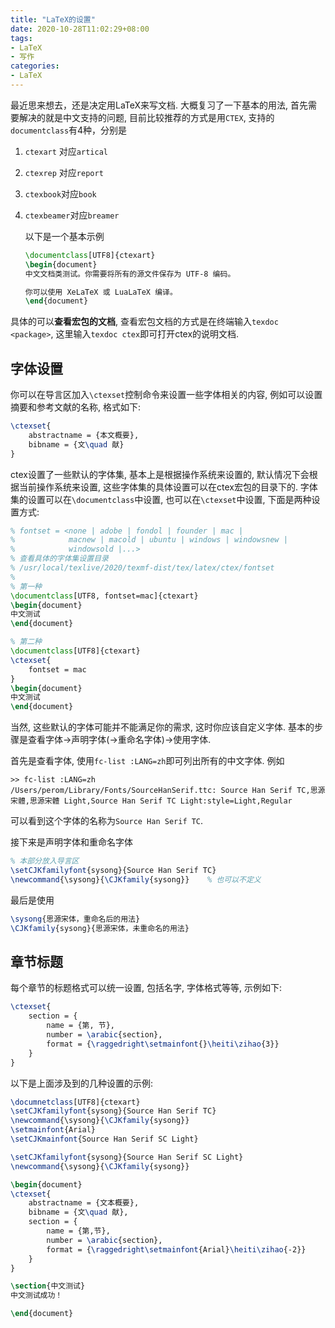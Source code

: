 ```yaml
---
title: "LaTeX的设置"
date: 2020-10-28T11:02:29+08:00
tags:
- LaTeX
- 写作
categories:
- LaTeX
---
```


最近思来想去，还是决定用LaTeX来写文档. 大概复习了一下基本的用法, 首先需要解决的就是中文支持的问题, 目前比较推荐的方式是用`CTEX`, 支持的`documentclass`有4种，分别是

1. `ctexart` 对应`artical`

2. `ctexrep` 对应`report`

3. `ctexbook`对应`book`

4. `ctexbeamer`对应`breamer`

   以下是一个基本示例

   ```latex
   \documentclass[UTF8]{ctexart}
   \begin{document}
   中文文档类测试。你需要将所有的源文件保存为 UTF-8 编码。
   
   你可以使用 XeLaTeX 或 LuaLaTeX 编译。
   \end{document}
   ```

具体的可以**查看宏包的文档**, 查看宏包文档的方式是在终端输入`texdoc  <package>`, 这里输入`texdoc ctex`即可打开ctex的说明文档. 

## 字体设置

你可以在导言区加入`\ctexset`控制命令来设置一些字体相关的内容, 例如可以设置摘要和参考文献的名称, 格式如下:

```latex
\ctexset{
    abstractname = {本文概要},
    bibname = {文\quad 献}
}
```

ctex设置了一些默认的字体集, 基本上是根据操作系统来设置的, 默认情况下会根据当前操作系统来设置, 这些字体集的具体设置可以在ctex宏包的目录下的. 字体集的设置可以在`\documentclass`中设置, 也可以在`\ctexset`中设置, 下面是两种设置方式:

```latex
% fontset = <none | adobe | fondol | founder | mac |
%            macnew | macold | ubuntu | windows | windowsnew |
%            windowsold |...>
% 查看具体的字体集设置目录
% /usr/local/texlive/2020/texmf-dist/tex/latex/ctex/fontset
%
% 第一种
\documentclass[UTF8, fontset=mac]{ctexart}
\begin{document}
中文测试
\end{document}

% 第二种
\documentclass[UTF8]{ctexart}
\ctexset{
    fontset = mac
}
\begin{document}
中文测试
\end{document}
```

当然, 这些默认的字体可能并不能满足你的需求, 这时你应该自定义字体. 基本的步骤是查看字体->声明字体(->重命名字体)->使用字体. 

首先是查看字体, 使用`fc-list :LANG=zh`即可列出所有的中文字体. 例如

```shell
>> fc-list :LANG=zh
/Users/perom/Library/Fonts/SourceHanSerif.ttc: Source Han Serif TC,思源宋體,思源宋體 Light,Source Han Serif TC Light:style=Light,Regular
```

可以看到这个字体的名称为`Source Han Serif TC`.

接下来是声明字体和重命名字体

```latex
% 本部分放入导言区
\setCJKfamilyfont{sysong}{Source Han Serif TC}
\newcommand{\sysong}{\CJKfamily{sysong}}    % 也可以不定义
```

最后是使用

```latex
\sysong{思源宋体，重命名后的用法}
\CJKfamily{sysong}{思源宋体，未重命名的用法}
```

## 章节标题

每个章节的标题格式可以统一设置, 包括名字, 字体格式等等, 示例如下:

```latex
\ctexset{
    section = {
        name = {第, 节},
        number = \arabic{section},
        format = {\raggedright\setmainfont{}\heiti\zihao{3}}
    }
}
```

以下是上面涉及到的几种设置的示例:

```latex
\documnetclass[UTF8]{ctexart}
\setCJKfamilyfont{sysong}{Source Han Serif TC}
\newcommand{\sysong}{\CJKfamily{sysong}}
\setmainfont{Arial}
\setCJKmainfont{Source Han Serif SC Light}

\setCJKfamilyfont{sysong}{Source Han Serif SC Light}
\newcommand{\sysong}{\CJKfamily{sysong}}

\begin{document}
\ctexset{
    abstractname = {文本概要},
    bibname = {文\quad 献},
    section = {
        name = {第,节},
        number = \arabic{section},
        format = {\raggedright\setmainfont{Arial}\heiti\zihao{-2}}
    }
}

\section{中文测试}
中文测试成功！

\end{document}
```

